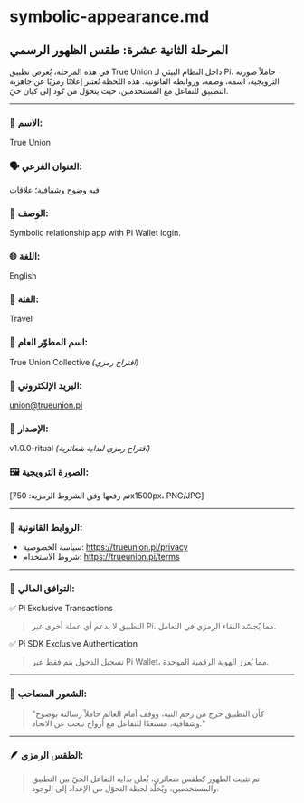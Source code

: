 # symbolic-appearance.md

## المرحلة الثانية عشرة: طقس الظهور الرسمي

في هذه المرحلة، يُعرض تطبيق True Union داخل النظام البيئي لـ Pi، حاملاً صورته الترويجية، اسمه، وصفه، وروابطه القانونية. هذه اللحظة تُعتبر إعلانًا رمزيًا عن جاهزية التطبيق للتفاعل مع المستخدمين، حيث يتحوّل من كود إلى كيان حيّ.

---

### 📛 الاسم:
True Union

### 🗣️ العنوان الفرعي:
فيه وضوح وشفافية؛ علاقات

### 🧾 الوصف:
Symbolic relationship app with Pi Wallet login.

### 🌐 اللغة:
English

### 🧭 الفئة:
Travel

### 👤 اسم المطوّر العام:
True Union Collective *(اقتراح رمزي)*

### 📧 البريد الإلكتروني:
union@trueunion.pi

### 🔢 الإصدار:
v1.0.0-ritual *(اقتراح رمزي لبداية شعائرية)*

### 🖼️ الصورة الترويجية:
[تم رفعها وفق الشروط الرمزية: 750x1500px، PNG/JPG]

---

### 🔐 الروابط القانونية:
- سياسة الخصوصية: https://trueunion.pi/privacy  
- شروط الاستخدام: https://trueunion.pi/terms

---

### 💱 التوافق المالي:
✅ Pi Exclusive Transactions  
> التطبيق لا يدعم أي عملة أخرى غير Pi، مما يُجسّد النقاء الرمزي في التعامل.

✅ Pi SDK Exclusive Authentication  
> تسجيل الدخول يتم فقط عبر Pi Wallet، مما يُعزز الهوية الرقمية الموحدة.

---

### 🧠 الشعور المصاحب:
> "كأن التطبيق خرج من رحم النية، ووقف أمام العالم حاملاً رسالته بوضوح وشفافية، مستعدًا للتفاعل مع أرواح تبحث عن الاتحاد."

---

### 🪶 الطقس الرمزي:
> تم تثبيت الظهور كطقس شعائري، يُعلن بداية التفاعل الحيّ بين التطبيق والمستخدمين، ويُخلّد لحظة التحوّل من الإعداد إلى الوجود.
